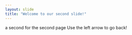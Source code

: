 ```yaml
---
layout: slide
title: "Welcome to our second slide!"
---
```

a second for the second page
Use the left arrow to go back!
